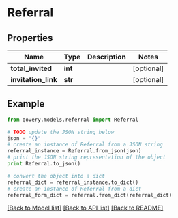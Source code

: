 # Referral


## Properties
Name | Type | Description | Notes
------------ | ------------- | ------------- | -------------
**total_invited** | **int** |  | [optional] 
**invitation_link** | **str** |  | [optional] 

## Example

```python
from qovery.models.referral import Referral

# TODO update the JSON string below
json = "{}"
# create an instance of Referral from a JSON string
referral_instance = Referral.from_json(json)
# print the JSON string representation of the object
print Referral.to_json()

# convert the object into a dict
referral_dict = referral_instance.to_dict()
# create an instance of Referral from a dict
referral_form_dict = referral.from_dict(referral_dict)
```
[[Back to Model list]](../README.md#documentation-for-models) [[Back to API list]](../README.md#documentation-for-api-endpoints) [[Back to README]](../README.md)


